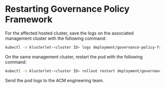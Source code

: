 # Restarting Governance Policy Framework

For the affected hosted cluster, save the logs on the associated management cluster with the
following command:

```bash
kubectl -n klusterlet-<cluster ID> logs deployment/governance-policy-framework -c governance-policy-framework-addon > governance-policy-framework.log
```

On the same management cluster, restart the pod with the following command:

```bash
kubectl -n klusterlet-<cluster ID> rollout restart deployment/governance-policy-framework
```

Send the pod logs to the ACM engineering team.
